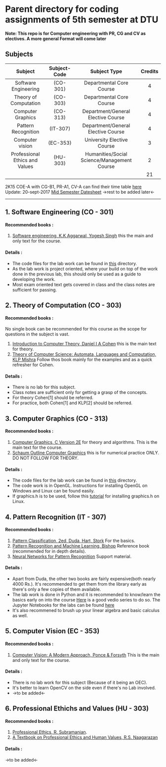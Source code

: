 # Parent directory for coding assignments of 5th semester at DTU
**Note: This repo is for Computer engineering with PR, CG and CV as electives. A more general Format will come later**
## Subjects  

|Subject                          |Subject-Code    |Subject Type                                  |Credits  |
|:-------------------------------:|:--------------:|:--------------------------------------------:|:-------:|
|Software Engineering             | (CO-301)       |Departmental Core Course                      |4        |
|Theory of Computation            | (CO-303)       |Departmental Core Course                      |4        |
|Computer Graphics                | (CO-313)       |Department/General Elective Course            |4        |
|Pattern Recognition              | (IT-307)       |Department/General Elective Course            |4        |
|Computer vision                  | (EC-353)       |University Elective Course                    |3        |
|Professional Ethics and Values   | (HU-303)       |Humanities/Social Science/Management Course   |2        |
|								                  |                |                                              |21       |

2K15 COE-A with CG-B1, PR-A1, CV-A can find their time table [here](/Misc/ttable.md)  
Update: 20-sept-2017 [Mid Semester Datesheet](/Misc/Date_Sheet_MidSems.md)
->rest to be added later<-

-----


## 1. Software Engineering (CO - 301)  
#### Recommended books :  
1. [Software engineering, K.K Aggarwal, Yogesh Singh](https://goo.gl/DTRcC8) this the main and only text for the course.

#### Details :  
* The code files for the lab work can be found in [this](/SE/SE_LAB) directory.  
* As the lab work is project oriented, where your build on top of the work done in the previous lab, this should only be used as a guide to developing the work.  
* Most exam oriented text gets covered in class and the class notes are sufficient for passing.

## 2. Theory of Computation (CO - 303)
#### Recommended books :  
No single book can be recommended for this course as the scope for questions in the subject is vast.  
1. [Introduction to Computer Theory, Daniel I A Cohen](https://goo.gl/1xGcV3) this is the main text for theory.
2. [Theory of Computer Science: Automata, Languages and Computation, KLP Mishra](https://goo.gl/dpuX68) Follow thos book mainly for the examples and as a quick refresher for Cohen.  

#### Details :  
* There is no lab for this subject.  
* Class notes are sufficient only for getting a grasp of the concepts.  
* For theory Cohen[1] should be referred.  
* For practice, both Cohen[1] and KLP[2] should be referred.  


## 3. Computer Graphics (CO - 313)  
#### Recommended books :
1. [Computer Graphics, C Version 2E](https://goo.gl/x4U5DT) for theory and algorithms. This is the main text for the course.
2. [Schaum Outline Computer Graphics](https://goo.gl/NyaUzv) this is for numerical practice ONLY. DO NOT FOLLOW FOR THEORY.

#### Details :  

* The code files for the lab work can be found in [this](/Computer_Graphics/CG_LAB) directory.  
* The code work is in OpenGL. Instructions for installing OpenGL on Windows and Linux can be found easily.  
* If graphics.h is to be used, follow this [tutorial](/Computer_Graphics/instructions.md) for installing graphics.h on Linux.  


## 4. Pattern Recognition (IT - 307)  
#### Recommended books :  
1. [Pattern Classification, 2ed, Duda, Hart, Stork](https://goo.gl/cs4nXD) For the basics.
2. [Pattern Recognition and Machine Learning, Bishop](https://goo.gl/z8akS2) Reference book (recommended for in depth details).
3. [Neural Networks for Pattern Recognition](https://goo.gl/LGrg4Y) Support material.

#### Details :

* Apart from Duda, the other two books are fairly expensive(both nearly 4000 Rs.). It's recommended to get them from the library early as there's only a few copies of them available.  
* The lab work is done in Python and it is recommended to know/learn the basics early on into the course [Here](https://goo.gl/CLmSLi) is a good vedio series to do so. The Jupyter Notebooks for the labs can be found [here]()  
* It's also recommened to brush up your linear algebra and basic calculus as well.  


## 5. Computer Vision (EC - 353)  
#### Recommended books :
1. [Computer Vision: A Modern Approach, Ponce & Forsyth](https://goo.gl/vvXUVj) This is the main and only text for the course.

#### Details :
* There is no lab work for this subject (Because of it being an OEC).  
* It's better to learn OpenCV on the side even if there's no Lab involved.
* ->to be added<-

## 6. Professional Ethichs and Values (HU - 303)  
#### Recommended books :
1. [Professional Ethics, R. Subramanian](https://goo.gl/27yJra).
2. [A Textbook on Professional Ethics and Human Values, R.S. Naagarazan](https://goo.gl/itCrBc)

#### Details :
->to be added<-
